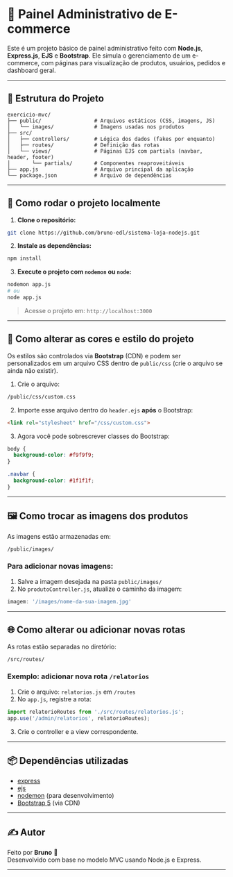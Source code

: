 
# 🛒 Painel Administrativo de E-commerce

Este é um projeto básico de painel administrativo feito com **Node.js**, **Express.js**, **EJS** e **Bootstrap**. Ele simula o gerenciamento de um e-commerce, com páginas para visualização de produtos, usuários, pedidos e dashboard geral.

---

## 📁 Estrutura do Projeto

```
exercicio-mvc/
├── public/                 # Arquivos estáticos (CSS, imagens, JS)
│   └── images/             # Imagens usadas nos produtos
├── src/
│   ├── controllers/        # Lógica dos dados (fakes por enquanto)
│   ├── routes/             # Definição das rotas
│   └── views/              # Páginas EJS com partials (navbar, header, footer)
│       └── partials/       # Componentes reaproveitáveis
├── app.js                  # Arquivo principal da aplicação
└── package.json            # Arquivo de dependências
```

---

## 🚀 Como rodar o projeto localmente

1. **Clone o repositório:**
```bash
git clone https://github.com/bruno-edl/sistema-loja-nodejs.git
```

2. **Instale as dependências:**
```bash
npm install
```

3. **Execute o projeto com `nodemon` ou `node`:**
```bash
nodemon app.js
# ou
node app.js
```

> Acesse o projeto em: `http://localhost:3000`

---

## 🎨 Como alterar as cores e estilo do projeto

Os estilos são controlados via **Bootstrap** (CDN) e podem ser personalizados em um arquivo CSS dentro de `public/css` (crie o arquivo se ainda não existir).

1. Crie o arquivo:
```bash
/public/css/custom.css
```

2. Importe esse arquivo dentro do `header.ejs` **após** o Bootstrap:
```html
<link rel="stylesheet" href="/css/custom.css">
```

3. Agora você pode sobrescrever classes do Bootstrap:
```css
body {
  background-color: #f9f9f9;
}

.navbar {
  background-color: #1f1f1f;
}
```

---

## 🖼️ Como trocar as imagens dos produtos

As imagens estão armazenadas em:

```
/public/images/
```

### Para adicionar novas imagens:
1. Salve a imagem desejada na pasta `public/images/`
2. No `produtoController.js`, atualize o caminho da imagem:
```js
imagem: '/images/nome-da-sua-imagem.jpg'
```

---

## 🌐 Como alterar ou adicionar novas rotas

As rotas estão separadas no diretório:

```
/src/routes/
```

### Exemplo: adicionar nova rota `/relatorios`
1. Crie o arquivo: `relatorios.js` em `/routes`
2. No `app.js`, registre a rota:
```js
import relatorioRoutes from './src/routes/relatorios.js';
app.use('/admin/relatorios', relatorioRoutes);
```

3. Crie o controller e a view correspondente.

---

## 📦 Dependências utilizadas

- [express](https://www.npmjs.com/package/express)
- [ejs](https://www.npmjs.com/package/ejs)
- [nodemon](https://www.npmjs.com/package/nodemon) (para desenvolvimento)
- [Bootstrap 5](https://getbootstrap.com/) (via CDN)

---

## ✍️ Autor

Feito por **Bruno** 🚀  
Desenvolvido com base no modelo MVC usando Node.js e Express.

---
